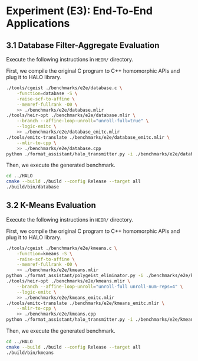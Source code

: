 # Experiment (E3): End-To-End Applications
## 3.1 Database Filter-Aggregate Evaluation
Execute the following instructions in ``HEIR/`` directory.

First, we compile the original C program to C++ homomorphic APIs and plug it to HALO library.
```sh
./tools/cgeist ./benchmarks/e2e/database.c \
    -function=database -S \
    -raise-scf-to-affine \
    --memref-fullrank -O0 \
    >> ./benchmarks/e2e/database.mlir
./tools/heir-opt ./benchmarks/e2e/database.mlir \
    --branch --affine-loop-unroll="unroll-full=true" \
    --logic-emitc \
    >> ./benchmarks/e2e/database_emitc.mlir
./tools/emitc-translate ./benchmarks/e2e/database_emitc.mlir \
    --mlir-to-cpp \
    >> ./benchmarks/e2e/database.cpp
python ./format_assistant/halo_transmitter.py -i ./benchmarks/e2e/database.cpp -o ../HALO/ndss_experiment/database.cpp
```
Then, we execute the generated benchmark.
```sh
cd ../HALO
cmake --build ./build --config Release --target all
./build/bin/database
```

## 3.2 K-Means Evaluation
Execute the following instructions in ``HEIR/`` directory.

First, we compile the original C program to C++ homomorphic APIs and plug it to HALO library.
```sh
./tools/cgeist ./benchmarks/e2e/kmeans.c \
    -function=kmeans -S \
    -raise-scf-to-affine \
    --memref-fullrank -O0 \
    >> ./benchmarks/e2e/kmeans.mlir
python ./format_assistant/polygeist_eliminator.py -i ./benchmarks/e2e/kmeans.mlir
./tools/heir-opt ./benchmarks/e2e/kmeans.mlir \
    --branch --affine-loop-unroll="unroll-full unroll-num-reps=4" \
    --logic-emitc \
    >> ./benchmarks/e2e/kmeans_emitc.mlir
./tools/emitc-translate ./benchmarks/e2e/kmeans_emitc.mlir \
    --mlir-to-cpp \
    >> ./benchmarks/e2e/kmeans.cpp
python ./format_assistant/halo_transmitter.py -i ./benchmarks/e2e/kmeans.cpp -o ../HALO/ndss_experiment/kmeans.cpp
```
Then, we execute the generated benchmark.
```sh
cd ../HALO
cmake --build ./build --config Release --target all
./build/bin/kmeans
```